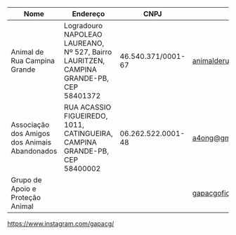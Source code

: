 | Nome                                          | Endereço                                                                                     | CNPJ               | Pix                     | Contato                                               |
|-----------------------------------------------|----------------------------------------------------------------------------------------------|--------------------|-------------------------|-------------------------------------------------------|
| Animal de Rua Campina Grande                  | Logradouro NAPOLEAO LAUREANO, Nº 527, Bairro LAURITZEN,<br/> CAMPINA GRANDE-PB, CEP 58401372 | 46.540.371/0001-67 | animalderuacg@gmail.com | [Instagram](https://www.instagram.com/animalderuacg/) |
| Associação dos Amigos dos Animais Abandonados | RUA ACASSIO FIGUEIREDO, 1011, CATINGUEIRA, CAMPINA GRANDE-PB, CEP 58400002                   | 06.262.522.0001-48 | a4ong@gmail.com         | [Instagram](https://www.instagram.com/a4.ong/)        |                                                       |
| Grupo de Apoio e Proteção Animal              |                                                                                              |                    | gapacgoficial@gmail.com |                                                       |



https://www.instagram.com/gapacg/
